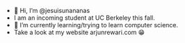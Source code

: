 - 👋 Hi, I’m @jesuisunananas
- I am an incoming student at UC Berkeley this fall.
- 🌱 I’m currently learning/trying to learn computer science.
- Take a look at my website arjunrewari.com 😁
